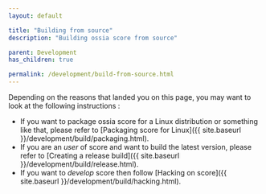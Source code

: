 ```yaml
---
layout: default

title: "Building from source"
description: "Building ossia score from source"

parent: Development
has_children: true

permalink: /development/build-from-source.html
---
```


Depending on the reasons that landed you on this page, you may want to look at the following instructions :

* If you want to package ossia score for a Linux distribution or something like that, please refer to [Packaging score for Linux]({{ site.baseurl }}/development/build/packaging.html).
* If you are an *user* of score and want to build the latest version, please refer to [Creating a release build]({{ site.baseurl }}/development/build/release.html).
* If you want to *develop* score then follow [Hacking on score]({{ site.baseurl }}/development/build/hacking.html).